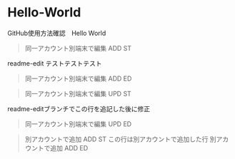 # Hello-World
GitHub使用方法確認　Hello World

>同一アカウント別端末で編集 ADD ST

readme-edit テストテストテスト

>同一アカウント別端末で編集 ADD ED

>同一アカウント別端末で編集 UPD ST

readme-editブランチでこの行を追記した後に修正

>同一アカウント別端末で編集 UPD ED

>別アカウントで追加 ADD ST
この行は別アカウントで追加した行
>別アカウントで追加 ADD ED
